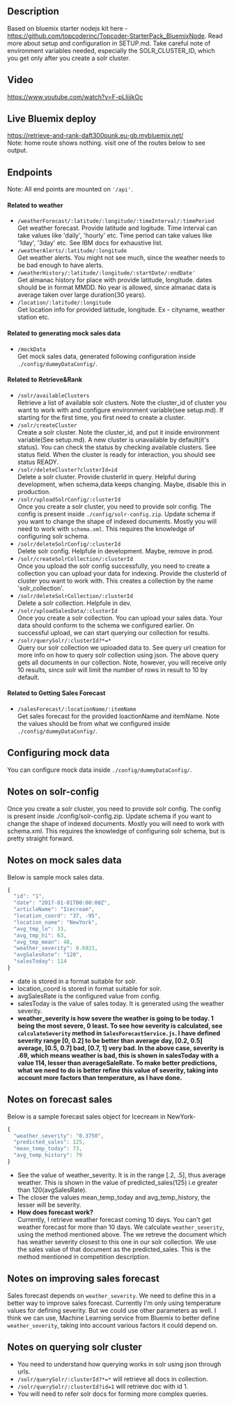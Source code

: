 ## Description
Based on bluemix starter nodejs kit here - <a href="https://github.com/topcoderinc/Topcoder-StarterPack_BluemixNode">https://github.com/topcoderinc/Topcoder-StarterPack_BluemixNode</a>.
Read more about setup and configuration in SETUP.md. Take careful note of environment variables needed, especially the SOLR_CLUSTER_ID, which you get only after you create a solr cluster.

## Video
<a href="https://www.youtube.com/watch?v=F-pLlijjkOc">https://www.youtube.com/watch?v=F-pLlijjkOc</a>

## Live Bluemix deploy
<a href="https://retrieve-and-rank-daft300punk.eu-gb.mybluemix.net/">https://retrieve-and-rank-daft300punk.eu-gb.mybluemix.net/</a><br>
Note: home route shows nothing. visit one of the routes below to see output.

## Endpoints
Note: All end points are mounted on ```'/api'```.
#### Related to weather
- ```/weatherForecast/:latitude/:longitude/:timeInterval/:timePeriod```<br>
Get weather forecast. Provide latitude and logitude. Time interval can take values like 'daily', 'hourly' etc. Time period can take values like '1day', '3day' etc. See IBM docs for exhaustive list.
- ```/weatherAlerts/:latitude/:longitude```<br>
Get weather alerts. You might not see much, since the weather needs to be bad enough to have alerts.
- ```/weatherHistory/:latitude/:longitude/:startDate/:endDate'```<br>
Get almanac history for place with provide latitude, longitude. dates should be in format MMDD. No year is allowed, since almanac data is average taken over large duration(30 years).
- ```/location/:latitude/:longitude```<br>
Get location info for provided latitude, longitude. Ex - cityname, weather station etc.

#### Related to generating mock sales data
- ```/mockData```<br>
Get mock sales data, generated following configuration inside ```./config/dummyDataConfig/```. 

#### Related to Retrieve&Rank
- ```/solr/availableClusters```<br>
Retrieve a list of available solr clusters. Note the cluster_id of cluster you want to work with and configure environment variable(see setup.md). If starting for the first time, you first need to create a cluster.
- ```/solr/createCluster```<br>
Create a solr cluster. Note the cluster_id, and put it inside environment variable(See setup.md). A new cluster is unavailable by default(it's status). You can check the status by checking available clusters. See status field. When the cluster is ready for interaction, you should see status READY.
- ```/solr/deleteCluster?clusterId=id```<br>
Delete a solr cluster. Provide clusterId in query. Helpful during development, when schema,data keeps changing. Maybe, disable this in production.
- ```/solr/uploadSolrConfig/:clusterId```<br>
Once you create a solr cluster, you need to provide solr config. The config is present inside ```./config/solr-config.zip```. Update schema if you want to change the shape of indexed documents. Mostly you will need to work with ```schema.xml```. This requires the knowledge of configuring solr schema.
- ```/solr/deleteSolrConfig/:clusterId```<br>
Delete solr config. Helpfule in development. Maybe, remove in prod.
- ```/solr/createSolrCollection/:clusterId```<br>
Once you upload the solr config successfully, you need to create a collection you can upload your data for indexing. Provide the clusterId of cluster you want to work with. This creates a collection by the name 'solr_collection'.
- ```/solr/deleteSolrCollection/:clusterId```<br>
Delete a solr collection. Helpfule in dev.
- ```/solr/uploadSalesData/:clusterId```<br>
Once you create a solr collection. You can upload your sales data. Your data should conform to the schema we configured earlier. On successful upload, we can start querying our collection for results.
- ```/solr/querySolr/:clusterId?*=*```<br>
Query our solr collection we uploaded data to. See query url creation for more info on how to query solr collection using json. The above query gets all documents in our collection. Note, however, you will receive only 10 results, since solr will limit the number of rows in result to 10 by default.

#### Related to Getting Sales Forecast
- ```/salesForecast/:locationName/:itemName```<br>
Get sales forecast for the provided loactionName and itemName. Note the values should be from what we configured inside ```./config/dummyDataConfig/```.

## Configuring mock data
You can configure mock data inside ```./config/dummyDataConfig/```.

## Notes on solr-config
Once you create a solr cluster, you need to provide solr config. The config is present inside ./config/solr-config.zip. Update schema if you want to change the shape of indexed documents. Mostly you will need to work with schema.xml. This requires the knowledge of configuring solr schema, but is pretty straight forward.

## Notes on mock sales data
Below is sample mock sales data.
``` javascript
{
  "id": "1",
  "date": "2017-01-01T00:00:00Z",
  "articleName": "Icecream",
  "location_coord": "37, -95",
  "location_name": "NewYork",
  "avg_tmp_lo": 33,
  "avg_tmp_hi": 63,
  "avg_tmp_mean": 48,
  "weather_severity": 0.6923,
  "avgSalesRate": "120",
  "salesToday": 114
}
```
- date is stored in a format suitable for solr.
- location_coord is stored in format suitable for solr.
- avgSalesRate is the configured value from config.
- salesToday is the value of sales today. It is generated using the weather severity.
- <strong>weather_severity is how severe the weather is going to be today. 1 being the most severe, 0 least. To see how severity is calculated, see ```calculateSeverity``` method in ```SalesForecastService.js```. I have defined severity range [0, 0.2] to be better than average day, [0.2, 0.5] average, [0.5, 0.7] bad, [0.7, 1] very bad. In the above case, severity is .69, which means weather is bad, this is shown in salesToday with a value 114, lesser than averageSaleRate. To make better predictions, what we need to do is better refine this value of severity, taking into account more factors than temperature, as I have done.</strong>

## Notes on forecast sales
Below is a sample forecast sales object for Icecream in NewYork- 
``` javascript
{
  "weather_severity": "0.3750",
  "predicted_sales": 125,
  "mean_temp_today": 73,
  "avg_temp_history": 79
}
```
- See the value of weather_severity. It is in the range [.2, .5], thus average weather. This is shown in the value of predicted_sales(125) i.e greater than 120(avgSalesRate).
- The closer the values mean_temp_today and avg_temp_history, the lesser will be severity.
- <strong>How does forecast work?</strong><br>
Currently, I retrieve weather forecast coming 10 days. You can't get weather forecast for more than 10 days. We calculate ```weather_severity```, using the method mentioned above. The we retreve the document which has weather severity closest to this one in our solr collection. We use the sales value of that document as the predicted_sales. This is the method mentioned in competition description.

## Notes on improving sales forecast
Sales forecast depends on ```weather_severity```. We need to define this in a better way to improve sales forecast. Currently I'm only using temperature values for defining severity. But we could use other parameters as well. I think we can use, Machine Learning service from Bluemix to better define ```weather_severity```, taking into account various factors it could depend on.

## Notes on querying solr cluster
- You need to understand how querying works in solr using json through urls.
- ```/solr/querySolr/:clusterId?*=*``` will retrieve all docs in collection.
- ```/solr/querySolr/:clusterId?id=1``` will retrieve doc with id 1.
- You will need to refer solr docs for forming more complex queries.

